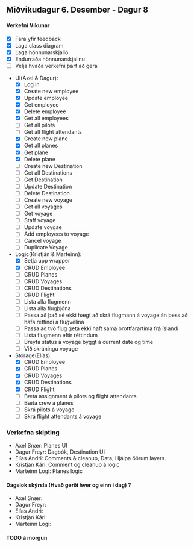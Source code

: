 ## Miðvikudagur 6. Desember - Dagur 8

#### Verkefni Vikunar

- [x] Fara yfir feedback
- [x] Laga class diagram
- [x] Laga hönnunarskjalið
- [x] Endurraða hönnunarskjalinu
- [ ] Velja hvaða verkefni þarf að gera
- UI(Axel & Dagur):
  - [x] Log in
  - [x] Create new employee
  - [x] Update employee
  - [x] Get employee
  - [x] Delete employee
  - [x] Get all employees
  - [ ] Get all pilots
  - [ ] Get all flight attendants
  - [x] Create new plane
  - [x] Get all planes
  - [x] Get plane
  - [x] Delete plane
  - [ ] Create new Destination
  - [ ] Get all Destinations
  - [ ] Get Destination
  - [ ] Update Destination
  - [ ] Delete Destination
  - [ ] Create new voyage
  - [ ] Get all voyages
  - [ ] Get voyage
  - [ ] Staff voyage
  - [ ] Update voygae
  - [ ] Add employees to voyage
  - [ ] Cancel voyage
  - [ ] Duplicate Voyage
- Logic(Kristján & Marteinn):
  - [x] Setja upp wrapper
  - [x] CRUD Employee
  - [ ] CRUD Planes
  - [ ] CRUD Voyages
  - [ ] CRUD Destinations
  - [ ] CRUD Flight
  - [ ] Lista alla flugmenn
  - [ ] Lista alla flugþjóna
  - [ ] Passa að það sé ekki hægt að skrá flugmann á voyage án þess að hafa réttindi á flugvélina
  - [ ] Passa að tvö flug geta ekki haft sama brottfarartíma frá íslandi
  - [ ] Lista flugmenn eftir réttindum
  - [ ] Breyta status á voyage byggt á current date og time
  - [ ] Við skráningu voyage
- Storage(Elías):
  - [x] CRUD Employee
  - [x] CRUD Planes
  - [x] CRUD Voyages
  - [x] CRUD Destinations
  - [x] CRUD Flight
  - [ ] Bæta assignment á pilots og flight attendants
  - [ ] Bæta crew á planes
  - [ ] Skrá pilots á voyage
  - [ ] Skrá flight attendants á voyage

### Verkefna skipting

- Axel Snær: Planes UI
- Dagur Freyr: Dagbók, Destination UI
- Elías Andri: Comments & cleanup, Data, Hjálpa öðrum layers.
- Kristján Kári: Comment og cleanup á logic
- Marteinn Logi: Planes logic

#### Dagslok skýrsla (Hvað gerði hver og einn í dag) ?

- Axel Snær:
- Dagur Freyr:
- Elías Andri:
- Kristján Kári:
- Marteinn Logi:

#### TODO á morgun
